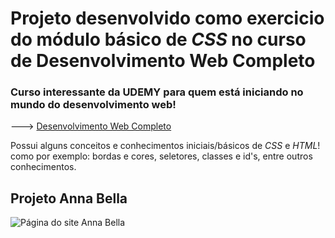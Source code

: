  Projeto desenvolvido como exercicio do módulo básico de *CSS* no curso de **Desenvolvimento Web Completo**
=====================================================================================================

### Curso interessante da **UDEMY** para quem está iniciando no mundo do **desenvolvimento web!**  
---> [Desenvolvimento Web Completo](https://www.udemy.com/share/101WqG3@hacUXprt9yfPvGKnb_PxYanrOMCYaZEQG-wZgz5UbJWWtlPRuHJ-i0RW8g-r7J90qw==/)  

Possui alguns conceitos e conhecimentos iniciais/básicos de *CSS* e *HTML*! 
como por exemplo: bordas e cores, seletores, classes e id's, entre outros conhecimentos.  

 Projeto Anna Bella
--------------------
![Página do site Anna Bella](./imgs-projeto-anna-bella/P%C3%A1gina_Anna%20Bella.png)






